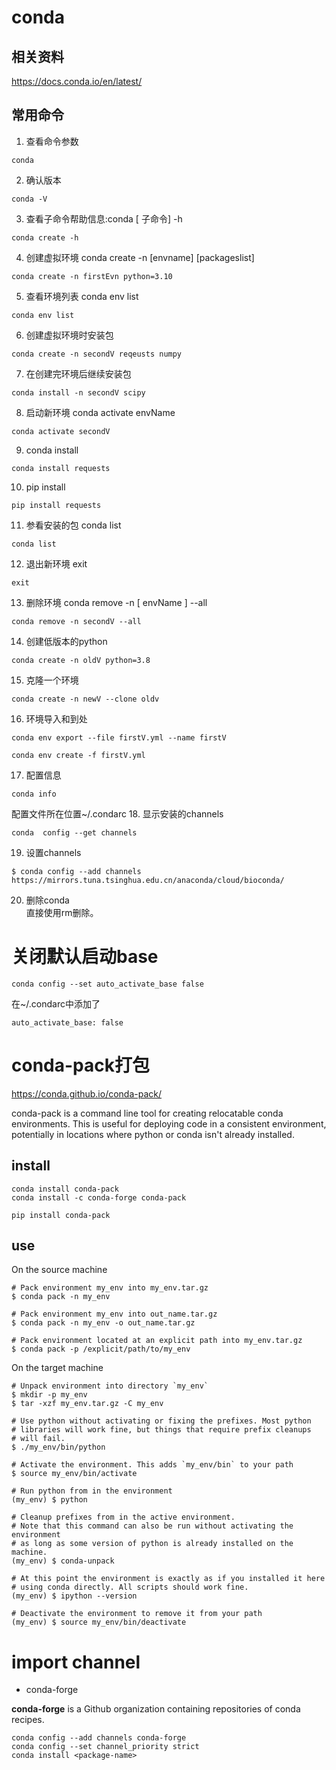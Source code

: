 # conda
## 相关资料
https://docs.conda.io/en/latest/

## 常用命令
1. 查看命令参数
```
conda
```
2. 确认版本
```
conda -V
```
3. 查看子命令帮助信息:conda [ 子命令] -h
```
conda create -h 
```
4. 创建虚拟环境 conda create -n [envname] [packageslist]
```
conda create -n firstEvn python=3.10
```
5. 查看环境列表 conda env list
```
conda env list
```
6. 创建虚拟环境时安装包
```
conda create -n secondV reqeusts numpy
```
7. 在创建完环境后继续安装包
```
conda install -n secondV scipy
```
8. 启动新环境 conda activate envName
```
conda activate secondV
```

9. conda install
```
conda install requests
```
10. pip install
```
pip install requests
```
11. 参看安装的包 conda list
```
conda list
```

12. 退出新环境 exit
```
exit
```
13. 删除环境 conda remove -n [ envName ] --all
```
conda remove -n secondV --all
```
14. 创建低版本的python
```
conda create -n oldV python=3.8 
```
15. 克隆一个环境
```
conda create -n newV --clone oldv
```
16. 环境导入和到处
```
conda env export --file firstV.yml --name firstV

conda env create -f firstV.yml
```
17. 配置信息
```
conda info
```
配置文件所在位置~/.condarc
18.  显示安装的channels
```
conda  config --get channels
```

19. 设置channels
``` 
$ conda config --add channels https://mirrors.tuna.tsinghua.edu.cn/anaconda/cloud/bioconda/

```
20. 删除conda  
直接使用rm删除。

# 关闭默认启动base

```
conda config --set auto_activate_base false
```
在~/.condarc中添加了
```
auto_activate_base: false
```

# conda-pack打包

https://conda.github.io/conda-pack/

conda-pack is a command line tool for creating relocatable conda environments. This is useful for deploying code in a consistent environment, potentially in locations where python or conda isn't already installed.

## install
```
conda install conda-pack
conda install -c conda-forge conda-pack

pip install conda-pack
```

## use

On the source machine

```
# Pack environment my_env into my_env.tar.gz
$ conda pack -n my_env

# Pack environment my_env into out_name.tar.gz
$ conda pack -n my_env -o out_name.tar.gz

# Pack environment located at an explicit path into my_env.tar.gz
$ conda pack -p /explicit/path/to/my_env
```

On the target machine

```
# Unpack environment into directory `my_env`
$ mkdir -p my_env
$ tar -xzf my_env.tar.gz -C my_env

# Use python without activating or fixing the prefixes. Most python
# libraries will work fine, but things that require prefix cleanups
# will fail.
$ ./my_env/bin/python

# Activate the environment. This adds `my_env/bin` to your path
$ source my_env/bin/activate

# Run python from in the environment
(my_env) $ python

# Cleanup prefixes from in the active environment.
# Note that this command can also be run without activating the environment
# as long as some version of python is already installed on the machine.
(my_env) $ conda-unpack

# At this point the environment is exactly as if you installed it here
# using conda directly. All scripts should work fine.
(my_env) $ ipython --version

# Deactivate the environment to remove it from your path
(my_env) $ source my_env/bin/deactivate

```
# import channel
+ conda-forge

**conda-forge** is a Github organization containing repositories of conda recipes.

```
conda config --add channels conda-forge
conda config --set channel_priority strict
conda install <package-name>
```